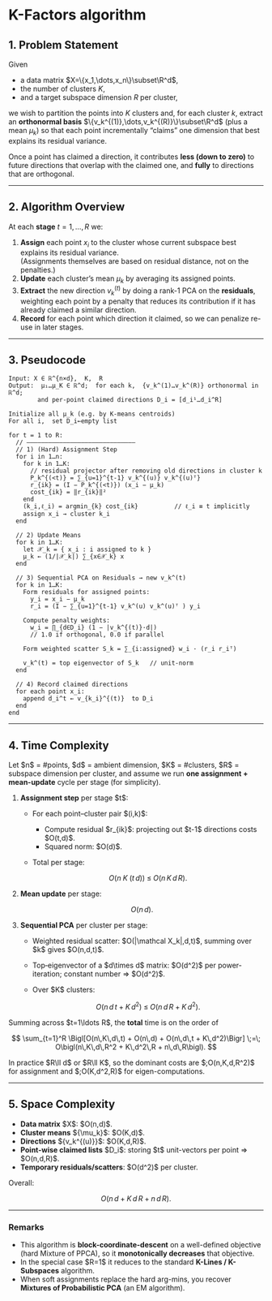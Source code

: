 # K-Factors algorithm

## 1. Problem Statement

Given

* a data matrix $X=\{x_1,\dots,x_n\}\subset\R^d$,
* the number of clusters $K$,
* and a target subspace dimension $R$ per cluster,

we wish to partition the points into $K$ clusters and, for each cluster $k$, extract an **orthonormal basis** $\{v_k^{(1)},\dots,v_k^{(R)}\}\subset\R^d$ (plus a mean $\mu_k$) so that each point incrementally “claims” one dimension that best explains its residual variance.  

Once a point has claimed a direction, it contributes **less (down to zero)** to future directions that overlap with the claimed one, and **fully** to directions that are orthogonal.

---

## 2. Algorithm Overview

At each **stage** $t=1,\dots,R$ we:

1. **Assign** each point $x_i$ to the cluster whose current subspace best explains its residual variance.  
   (Assignments themselves are based on residual distance, not on the penalties.)
2. **Update** each cluster’s mean $\mu_k$ by averaging its assigned points.
3. **Extract** the new direction $v_k^{(t)}$ by doing a rank-1 PCA on the **residuals**, weighting each point by a penalty that reduces its contribution if it has already claimed a similar direction.
4. **Record** for each point which direction it claimed, so we can penalize re-use in later stages.

---

## 3. Pseudocode

```plaintext
Input: X ∈ ℝ^{n×d},  K,  R
Output:  μ₁…μ_K ∈ ℝ^d;  for each k,  {v_k^(1)…v_k^(R)} orthonormal in ℝ^d;
        and per-point claimed directions D_i = [d_i¹…d_i^R]

Initialize all μ_k (e.g. by K-means centroids)
For all i,  set D_i←empty list

for t = 1 to R:
  // ——————————————————————————————
  // 1) (Hard) Assignment Step
  for i in 1…n:
    for k in 1…K:
      // residual projector after removing old directions in cluster k
      P_k^{(<t)} = ∑_{u=1}^{t-1} v_k^{(u)} v_k^{(u)ᵀ}
      r_{ik} = (I − P_k^{(<t)}) (x_i − μ_k)
      cost_{ik} = ‖r_{ik}‖²
    end
    (k_i,ℓ_i) = argmin_{k} cost_{ik}          // ℓ_i ≡ t implicitly
    assign x_i → cluster k_i
  end

  // 2) Update Means
  for k in 1…K:
    let 𝒳_k = { x_i : i assigned to k }
    μ_k ← (1/|𝒳_k|) ∑_{x∈𝒳_k} x
  end

  // 3) Sequential PCA on Residuals → new v_k^(t)
  for k in 1…K:
    Form residuals for assigned points:
      y_i = x_i − μ_k
      r_i = (I − ∑_{u=1}^{t-1} v_k^(u) v_k^(u)ᵀ ) y_i

    Compute penalty weights:
      w_i = ∏_{d∈D_i} (1 − |v_k^{(t)}·d|)
      // 1.0 if orthogonal, 0.0 if parallel

    Form weighted scatter S_k = ∑_{i:assigned} w_i · (r_i r_iᵀ)

    v_k^(t) = top eigenvector of S_k   // unit‐norm
  end

  // 4) Record claimed directions
  for each point x_i:
    append d_i^t ← v_{k_i}^{(t)}  to D_i
  end
end
````

---

## 4. Time Complexity

Let \$n\$ = #points, \$d\$ = ambient dimension, \$K\$ = #clusters, \$R\$ = subspace dimension per cluster, and assume we run **one assignment + mean-update** cycle per stage (for simplicity).

1. **Assignment step** per stage \$t\$:

   * For each point–cluster pair \$(i,k)\$:

     * Compute residual \$r\_{ik}\$: projecting out \$t-1\$ directions costs \$O(t,d)\$.
     * Squared norm: \$O(d)\$.
   * Total per stage:

     $$
       O\bigl(n\;K\;(t\,d)\bigr)
       \;\le\;
       O(n\,K\,d\,R).
     $$

2. **Mean update** per stage:

   $$
     O(n\,d).
   $$

3. **Sequential PCA** per cluster per stage:

   * Weighted residual scatter: \$O(|\mathcal X\_k|,d,t)\$, summing over \$k\$ gives \$O(n,d,t)\$.
   * Top‐eigenvector of a \$d\times d\$ matrix: \$O(d^2)\$ per power-iteration; constant number ⇒ \$O(d^2)\$.
   * Over \$K\$ clusters:

     $$
       O(n\,d\,t \;+\; K\,d^2)
       \;\le\;
       O(n\,d\,R + K\,d^2).
     $$

Summing across \$t=1\ldots R\$, the **total** time is on the order of

$$
\sum_{t=1}^R \Bigl[O(n\,K\,d\,t) + O(n\,d) + O(n\,d\,t + K\,d^2)\Bigr]
\;=\;
O\bigl(n\,K\,d\,R^2 + K\,d^2\,R + n\,d\,R\bigl).
$$

In practice \$R\ll d\$ or \$R\ll K\$, so the dominant costs are
\$;O(n,K,d,R^2)\$ for assignment and
\$;O(K,d^2,R)\$ for eigen-computations.

---

## 5. Space Complexity

* **Data matrix** \$X\$: \$O(n,d)\$.
* **Cluster means** \${\mu\_k}\$: \$O(K,d)\$.
* **Directions** \${v\_k^{(u)}}\$: \$O(K,d,R)\$.
* **Point-wise claimed lists** \$D\_i\$: storing \$t\$ unit-vectors per point ⇒ \$O(n,d,R)\$.
* **Temporary residuals/scatters**: \$O(d^2)\$ per cluster.

Overall:

$$
O\bigl(n\,d \;+\; K\,d\,R \;+\; n\,d\,R\bigr).
$$

---

### Remarks

* This algorithm is **block-coordinate-descent** on a well-defined objective (hard Mixture of PPCA), so it **monotonically decreases** that objective.
* In the special case \$R=1\$ it reduces to the standard **K-Lines / K-Subspaces** algorithm.
* When soft assignments replace the hard arg-mins, you recover **Mixtures of Probabilistic PCA** (an EM algorithm).

